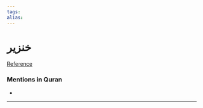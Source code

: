 ```yaml
---
tags: 
alias: 
---
```


# خنزير

[Reference](https://corpus.quran.com/concept.jsp?id=pig)

### Mentions in Quran
- 

---

